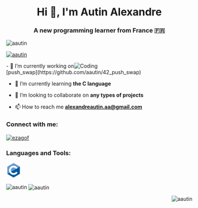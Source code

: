 <h1 align="center">Hi 👋, I'm Autin Alexandre</h1>
<h3 align="center">A new programming learner from France 🇫🇷</h3>

<p align="left"> <img src="https://komarev.com/ghpvc/?username=aautin&label=Profile%20views&color=0e75b6&style=flat" alt="aautin" /> </p>
<p align="left"> <a href="https://github.com/ryo-ma/github-profile-trophy"><img src="https://github-profile-trophy.vercel.app/?username=aautin" alt="aautin" /></a> </p>
<img align="right" alt="Coding" width="320" src="https://media.tenor.com/pZxJ1m0eg8kAAAAC/doge-type.gif">
- 🔭 I’m currently working on [push_swap](https://github.com/aautin/42_push_swap)

- 🌱 I’m currently learning **the C language**

- 👯 I’m looking to collaborate on **any types of projects**

- 📫 How to reach me **alexandreautin.aa@gmail.com**

<h3 align="left">Connect with me:</h3>
<p align="left">
<a href="https://twitter.com/ezagof" target="blank"><img align="center" src="https://raw.githubusercontent.com/rahuldkjain/github-profile-readme-generator/master/src/images/icons/Social/twitter.svg" alt="ezagof" height="30" width="40" /></a>

</p>

<h3 align="left">Languages and Tools:</h3>
<p align="left"> <a href="https://www.cprogramming.com/" target="_blank" rel="noreferrer"> <img src="https://raw.githubusercontent.com/devicons/devicon/master/icons/c/c-original.svg" alt="c" width="40" height="40"/> </a> </p>

<p><img align="left" src="https://github-readme-stats.vercel.app/api/top-langs?username=aautin&show_icons=true&locale=en&layout=compact" alt="aautin" /></p>

<p>&nbsp;<img align="center" src="https://github-readme-stats.vercel.app/api?username=aautin&show_icons=true&locale=en" alt="aautin" /></p>

<p>&nbsp<img align="right" src="https://github-readme-streak-stats.herokuapp.com/?user=aautin&" alt="aautin" /></p>

